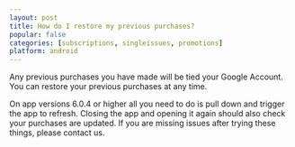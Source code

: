 ```yaml
---
layout: post
title: How do I restore my previous purchases?
popular: false
categories: [subscriptions, singleissues, promotions]
platform: android
---
```

Any previous purchases you have made will be tied your Google Account. You can restore your previous purchases at any time.

On app versions 6.0.4 or higher all you need to do is pull down and trigger the app to refresh. Closing the app and opening it again should also check your purchases are updated. If you are missing issues after trying these things, please contact us.